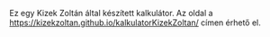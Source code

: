 Ez egy Kizek Zoltán által készített kalkulátor. Az oldal a https://kizekzoltan.github.io/kalkulatorKizekZoltan/ címen érhető el.